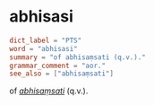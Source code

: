 # abhisasi

``` toml
dict_label = "PTS"
word = "abhisasi"
summary = "of abhisaṃsati (q.v.)."
grammar_comment = "aor."
see_also = ["abhisaṃsati"]
```

of *[abhisaṃsati](abhisaṃsati.md)* (q.v.).

